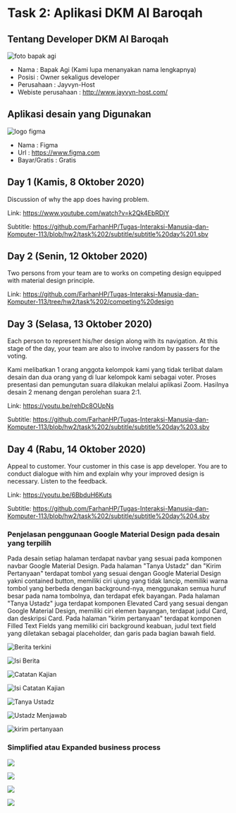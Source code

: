 # Task 2: Aplikasi DKM Al Baroqah

## Tentang Developer DKM Al Baroqah
![foto bapak agi](foto%20bapak%20Agi.png)

- Nama                : Bapak Agi (Kami lupa menanyakan nama lengkapnya)
- Posisi              : Owner sekaligus developer
- Perusahaan          : Jayvyn-Host
- Webiste perusahaan  : http://www.jayvyn-host.com/

## Aplikasi desain yang Digunakan
![logo figma](https://vectorlogoseek.com/wp-content/uploads/2020/06/figma-vector-logo.png)

- Nama                : Figma
- Url                 : https://www.figma.com
- Bayar/Gratis        : Gratis

## Day 1 (Kamis, 8 Oktober 2020)

Discussion of why the app does having problem.

Link: https://www.youtube.com/watch?v=k2Qk4EbRDjY

Subtitle: https://github.com/FarhanHP/Tugas-Interaksi-Manusia-dan-Komputer-113/blob/hw2/task%202/subtitle/subtitle%20day%201.sbv

## Day 2 (Senin, 12 Oktober 2020)

Two persons from your team are to works on competing design equipped with material design principle.

Link: https://github.com/FarhanHP/Tugas-Interaksi-Manusia-dan-Komputer-113/tree/hw2/task%202/competing%20design

## Day 3 (Selasa, 13 Oktober 2020)

Each person to represent his/her design along with its navigation. At this stage of the day, your team are also to involve random by passers for the voting.

Kami melibatkan 1 orang anggota kelompok kami yang tidak terlibat dalam desain dan dua orang yang di luar kelompok kami sebagai voter. Proses presentasi dan pemungutan suara dilakukan melalui aplikasi Zoom. Hasilnya desain 2 menang dengan perolehan suara 2:1. 

Link: https://youtu.be/rehDc8OUpNs

Subtitle: https://github.com/FarhanHP/Tugas-Interaksi-Manusia-dan-Komputer-113/blob/hw2/task%202/subtitle/subtitle%20day%203.sbv

## Day 4 (Rabu, 14 Oktober 2020)

Appeal to customer. Your customer in this case is app developer. You are to conduct dialogue with him and explain why your improved design is necessary. Listen to the feedback.

Link: https://youtu.be/6BbduH6Kuts

Subtitle: https://github.com/FarhanHP/Tugas-Interaksi-Manusia-dan-Komputer-113/blob/hw2/task%202/subtitle/subtitle%20day%204.sbv

### Penjelasan penggunaan Google Material Design pada desain yang terpilih

Pada desain setiap halaman terdapat navbar yang sesuai pada komponen navbar Google Material Design. Pada halaman "Tanya Ustadz" dan "Kirim Pertanyaan" terdapat tombol yang sesuai dengan Google Material Design yakni contained button, memiliki ciri ujung yang tidak lancip, memiliki warna tombol yang berbeda dengan background-nya, menggunakan semua huruf besar pada nama tombolnya, dan terdapat efek bayangan. Pada halaman "Tanya Ustadz" juga terdapat komponen Elevated Card yang sesuai dengan Google Material Design, memiliki ciri elemen bayangan, terdapat judul Card, dan deskripsi Card. Pada halaman "kirim pertanyaan" terdapat komponen Filled Text Fields yang memiliki ciri background keabuan, judul text field yang diletakan sebagai placeholder, dan garis pada bagian bawah field.

![Berita terkini](competing%20design/desain%202/Berita%20Terkini.png)

![Isi Berita](competing%20design/desain%202/Isi%20Berita.png)

![Catatan Kajian](competing%20design/desain%202/Catatan%20Kajian.png)

![Isi Catatan Kajian](competing%20design/desain%202/Isi%20Catatan%20Kajian.png)

![Tanya Ustadz](competing%20design/desain%202/Tanya%20Ustadz.png)

![Ustadz Menjawab](competing%20design/desain%202/Ustadz%20Menjawab.png)

![kirim pertanyaan](competing%20design/desain%202/kirim%20pertanyaan.png)

### Simplified atau Expanded business process

![](expanded_or_simplified%20business%20process/melihat%20pertanyaan%20untuk%20ustad%20(simplified).png)

![](expanded_or_simplified%20business%20process/Memfilter%20pertanyaan%20untuk%20ustadz%20(expanded).png)

![](expanded_or_simplified%20business%20process/Memfilter%20catatan%20kajian%20(expanded).png)

![](expanded_or_simplified%20business%20process/Memfilter%20berita%20(expanded).png)
